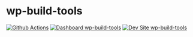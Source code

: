 # wp-build-tools

[![Github Actions](https://github.com/gauravgoyal/wp-build-tools/actions/workflows/build_deploy_and_test.yml/badge.svg)](https://github.com/gauravgoyal/wp-build-tools/actions/workflows/build_deploy_and_test.yml)
[![Dashboard wp-build-tools](https://img.shields.io/badge/dashboard-wp_build_tools-yellow.svg)](https://dashboard.pantheon.io/sites/a4e50725-0848-43b1-b5ed-96d11eeda833#dev/code)
[![Dev Site wp-build-tools](https://img.shields.io/badge/site-wp_build_tools-blue.svg)](http://dev-wp-build-tools.pantheonsite.io/)